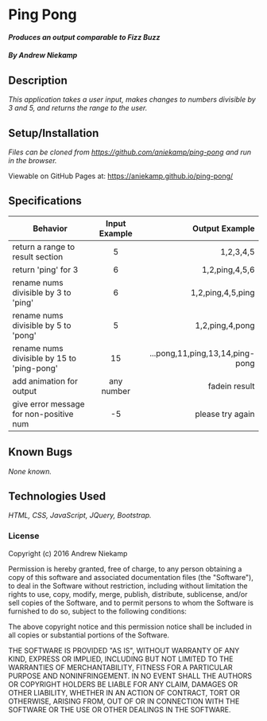 # Ping Pong

#### _Produces an output comparable to Fizz Buzz_

##### By Andrew Niekamp

## Description

_This application takes a user input, makes changes to numbers divisible by 3 and 5, and returns the range to the user._

## Setup/Installation

_Files can be cloned from https://github.com/aniekamp/ping-pong and run in the browser._

Viewable on GitHub Pages at: https://aniekamp.github.io/ping-pong/

## Specifications
| Behavior | Input Example | Output Example |
| ------------- |:-------------:| -----:|
| return a range to result section | 5 |1,2,3,4,5|
| return 'ping' for 3 | 6 |1,2,ping,4,5,6|
| rename nums divisible by 3 to 'ping'| 6|1,2,ping,4,5,ping|
| rename nums divisible by 5 to 'pong'| 5 | 1,2,ping,4,pong|
| rename nums divisible by 15 to 'ping-pong' | 15 | ...pong,11,ping,13,14,ping-pong|
| add animation for output | any number | fadein result|
| give error message for non-positive num | -5 | please try again|

## Known Bugs

_None known._

## Technologies Used

_HTML, CSS, JavaScript, JQuery, Bootstrap._

### License

Copyright (c) 2016 Andrew Niekamp

Permission is hereby granted, free of charge, to any person obtaining a copy of this software and associated documentation files (the "Software"), to deal in the Software without restriction, including without limitation the rights to use, copy, modify, merge, publish, distribute, sublicense, and/or sell copies of the Software, and to permit persons to whom the Software is furnished to do so, subject to the following conditions:

The above copyright notice and this permission notice shall be included in all copies or substantial portions of the Software.

THE SOFTWARE IS PROVIDED "AS IS", WITHOUT WARRANTY OF ANY KIND, EXPRESS OR IMPLIED, INCLUDING BUT NOT LIMITED TO THE WARRANTIES OF MERCHANTABILITY, FITNESS FOR A PARTICULAR PURPOSE AND NONINFRINGEMENT. IN NO EVENT SHALL THE AUTHORS OR COPYRIGHT HOLDERS BE LIABLE FOR ANY CLAIM, DAMAGES OR OTHER LIABILITY, WHETHER IN AN ACTION OF CONTRACT, TORT OR OTHERWISE, ARISING FROM, OUT OF OR IN CONNECTION WITH THE SOFTWARE OR THE USE OR OTHER DEALINGS IN THE SOFTWARE.
